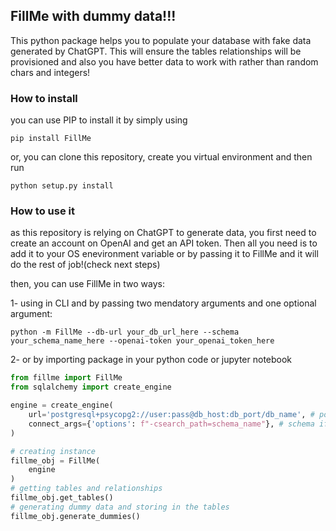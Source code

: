 ## FillMe with dummy data!!!
This python package helps you to populate your database with
fake data generated by ChatGPT. This will ensure the tables
relationships will be provisioned and also you have better data to work
with rather than random chars and integers!


### How to install
you can use PIP to install it by simply using
```text
pip install FillMe
```
or, you can clone this repository, create you virtual environment 
and then run
```text
python setup.py install
```

### How to use it
as this repository is relying on ChatGPT to generate data, you first need to create an account on OpenAI
and get an API token. Then all you need is to add it to your OS enevironment variable or
by passing it to FillMe and it will do the rest of job!(check next steps)

then, you can use FillMe in two ways:

1- using in CLI and by passing two mendatory arguments and one optional argument:
```shell
python -m FillMe --db-url your_db_url_here --schema your_schema_name_here --openai-token your_openai_token_here
```

2- or by importing package in your python code or jupyter notebook
```python
from fillme import FillMe
from sqlalchemy import create_engine

engine = create_engine(
    url='postgresql+psycopg2://user:pass@db_host:db_port/db_name', # postgres url
    connect_args={'options': f"-csearch_path=schema_name"}, # schema if applicable
)

# creating instance
fillme_obj = FillMe(
    engine
)
# getting tables and relationships
fillme_obj.get_tables()
# generating dummy data and storing in the tables
fillme_obj.generate_dummies()
```